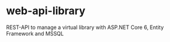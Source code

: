 # web-api-library
REST-API to manage a virtual library with ASP.NET Core 6, Entity Framework and MSSQL
